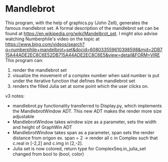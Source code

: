 # Mandlebrot
This program, with the help of graphics.py (John Zell), generates the famous mandlebrot set. A formal description of the mandlebrot set can be found at https://en.wikipedia.org/wiki/Mandelbrot_set. I might also advise watching Numberphile's video on the topic at https://www.bing.com/videos/search?q=numberphile+mandelbrot+set&docid=608033559610398598&mid=2DB715A44ADE2EC8C6E52DB715A44ADE2EC8C6E5&view=detail&FORM=VIRE
This program can:
  1. render the mandlebrot set
  2.  visualize the movement of a complex number when said number is put under the iterative function that defines the mandlebrot set
  4. renders the filled Julia set at some point which the user clicks on.

v3 notes:
   - mandlebrot.py functionality transferred to Display.py, which implements the MandlebrotWindow ADT. This new ADT makes the render more size adjustable
   - MandlebrotWindow takes window size as a parameter, sets the width and height of GraphWin ADT
   - MandlebrotWindow takes span as a parameter, span sets the render distance from origon
          ex. span = 2 -> render all c in Complex such that c.real in [-2,2] and c.img in [2,-2]. 
   - Julia set is now colored, return type for ComplexSeq.in_julia_set changed from bool to (bool, color)
